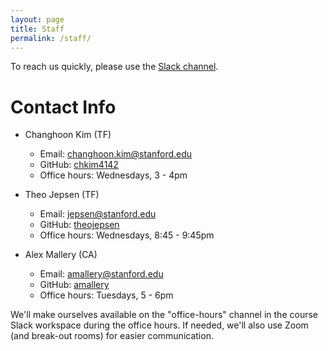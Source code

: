 ```yaml
---
layout: page
title: Staff
permalink: /staff/
---
```


To reach us quickly, please use the [Slack channel](https://cs344-stanford-2021.slack.com).

# Contact Info

* Changhoon Kim (TF)
  * Email: [changhoon.kim@stanford.edu](mailto:changhoon.kim@stanford.edu)
  * GitHub: [chkim4142](https://github.com/chkim4142)
  * Office hours: Wednesdays, 3 - 4pm

* Theo Jepsen (TF)
  * Email: [jepsen@stanford.edu](mailto:jepsen@stanford.edu)
  * GitHub: [theojepsen](https://github.com/theojepsen)
  * Office hours: Wednesdays, 8:45 - 9:45pm

* Alex Mallery (CA)
  * Email: [amallery@stanford.edu](mailto:amallery@stanford.edu)
  * GitHub: [amallery](https://github.com/amallery)
  * Office hours: Tuesdays, 5 - 6pm

We'll make ourselves available on the "office-hours" channel in the course Slack workspace during the office hours. If needed, we'll also use Zoom (and break-out rooms) for easier communication.
